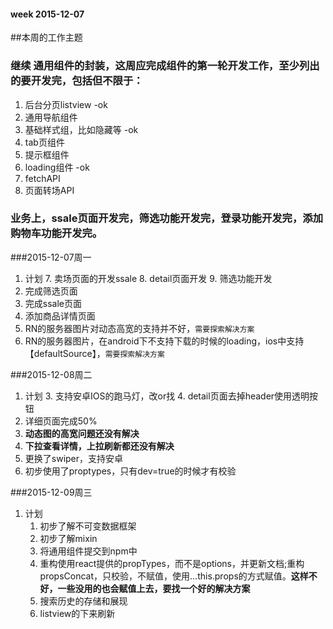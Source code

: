 #### week 2015-12-07

##本周的工作主题
### 继续 通用组件的封装，这周应完成组件的第一轮开发工作，至少列出的要开发完，包括但不限于：
1. 后台分页listview -ok
2. 通用导航组件
3. 基础样式组，比如隐藏等 -ok
4. tab页组件 
5. 提示框组件
6. loading组件 -ok
7. fetchAPI
8. 页面转场API

### 业务上，ssale页面开发完，筛选功能开发完，登录功能开发完，添加购物车功能开发完。


###2015-12-07周一
1. 计划
	7. 卖场页面的开发ssale
	8. detail页面开发
	9. 筛选功能开发
1. 完成筛选页面
2. 完成ssale页面
3. 添加商品详情页面
3. RN的服务器图片对动态高宽的支持并不好，`需要探索解决方案`
4. RN的服务器图片，在android下不支持下载的时候的loading，ios中支持【defaultSource】，`需要探索解决方案`



###2015-12-08周二
1. 计划
	3. 支持安卓IOS的跑马灯，改or找
	4. detail页面去掉header使用透明按钮
1. 详细页面完成50%
2. **动态图的高宽问题还没有解决**
3. **下拉查看详情，上拉刷新都还没有解决**
2. 更换了swiper，支持安卓
3. 初步使用了proptypes，只有dev=true的时候才有校验


###2015-12-09周三
1. 计划
	1. 初步了解不可变数据框架
	2. 初步了解mixin
	2. 将通用组件提交到npm中
	1. 重构使用react提供的propTypes，而不是options，并更新文档;重构propsConcat，只校验，不赋值，使用...this.props的方式赋值。**这样不好，一些没用的也会赋值上去，要找一个好的解决方案**
	2. 搜索历史的存储和展现
	5. listview的下来刷新





